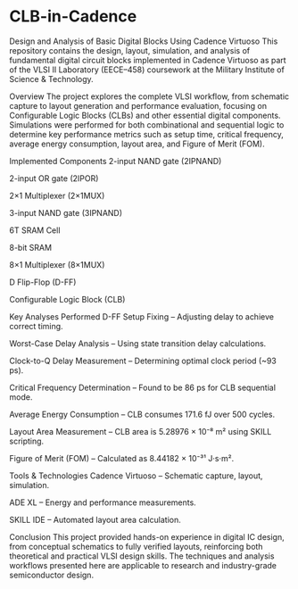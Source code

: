 # CLB-in-Cadence
Design and Analysis of Basic Digital Blocks Using Cadence Virtuoso
This repository contains the design, layout, simulation, and analysis of fundamental digital circuit blocks implemented in Cadence Virtuoso as part of the VLSI II Laboratory (EECE–458) coursework at the Military Institute of Science & Technology.

Overview
The project explores the complete VLSI workflow, from schematic capture to layout generation and performance evaluation, focusing on Configurable Logic Blocks (CLBs) and other essential digital components. Simulations were performed for both combinational and sequential logic to determine key performance metrics such as setup time, critical frequency, average energy consumption, layout area, and Figure of Merit (FOM).

Implemented Components
2-input NAND gate (2IPNAND)

2-input OR gate (2IPOR)

2×1 Multiplexer (2×1MUX)

3-input NAND gate (3IPNAND)

6T SRAM Cell

8-bit SRAM

8×1 Multiplexer (8×1MUX)

D Flip-Flop (D-FF)

Configurable Logic Block (CLB)

Key Analyses Performed
D-FF Setup Fixing – Adjusting delay to achieve correct timing.

Worst-Case Delay Analysis – Using state transition delay calculations.

Clock-to-Q Delay Measurement – Determining optimal clock period (~93 ps).

Critical Frequency Determination – Found to be 86 ps for CLB sequential mode.

Average Energy Consumption – CLB consumes 171.6 fJ over 500 cycles.

Layout Area Measurement – CLB area is 5.28976 × 10⁻⁸ m² using SKILL scripting.

Figure of Merit (FOM) – Calculated as 8.44182 × 10⁻³¹ J·s·m².

Tools & Technologies
Cadence Virtuoso – Schematic capture, layout, simulation.

ADE XL – Energy and performance measurements.

SKILL IDE – Automated layout area calculation.

Conclusion
This project provided hands-on experience in digital IC design, from conceptual schematics to fully verified layouts, reinforcing both theoretical and practical VLSI design skills. The techniques and analysis workflows presented here are applicable to research and industry-grade semiconductor design.
